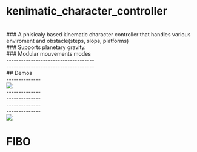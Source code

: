 # kenimatic_character_controller
<br/>
### A phisicaly based kinematic character controller that handles various enviroment and obstacle(steps, slops, platforms)<br/>
### Supports planetary gravity.<br/>
### Modular mouvements modes<br/>
------------------------------------ <br/>
------------------------------------ <br/>
## Demos<br/>
--------------<br/>
<img src="https://github.com/haitamgrissen/kinematic_character_controller/blob/main/scene1.gif"/> <br/>
-------------- <br/>
-------------- <br/>
-------------- <br/>
-------------- <br/>
<img src="https://github.com/haitamgrissen/kinematic_character_controller/blob/main/scene2.gif"/> <br/>

 
# FIBO
